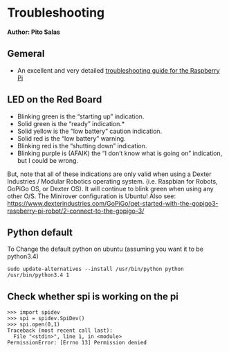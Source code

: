 # Troubleshooting

**Author: Pito Salas**

## Gemeral

* An excellent and very detailed [troubleshooting guide for the Raspberry Pi](https://elinux.org/R-Pi_Troubleshooting)

## LED on the Red Board

* Blinking green is the “starting up” indication.
* Solid green is the “ready” indication.*
* Solid yellow is the “low battery” caution indication.
* Solid red is the “low battery” warning.
* Blinking red is the “shutting down” indication.
* Blinking purple is (AFAIK) the “I don’t know what is going on” indication, but I could be wrong.

But, note that all of these indications are only valid when using a Dexter Industries / Modular Robotics operating system. (i.e. Raspbian for Robots, GoPiGo OS, or Dexter OS). It will continue to blink green when using any other O/S. The Minirover configuration is Ubuntu! Also see: https://www.dexterindustries.com/GoPiGo/get-started-with-the-gopigo3-raspberry-pi-robot/2-connect-to-the-gopigo-3/

## Python default

To Change the default python on ubuntu (assuming you want it to be python3.4)

`sudo update-alternatives --install /usr/bin/python python /usr/bin/python3.4 1`

## Check whether spi is working on the pi

```pythons = 
>>> import spidev
>>> spi = spidev.SpiDev()
>>> spi.open(0,1)
Traceback (most recent call last):
  File "<stdin>", line 1, in <module>
PermissionError: [Errno 13] Permission denied
```
